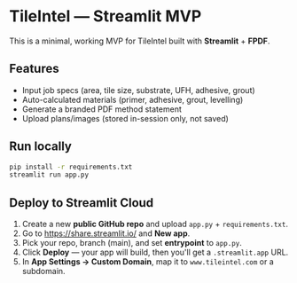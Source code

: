 # TileIntel — Streamlit MVP

This is a minimal, working MVP for TileIntel built with **Streamlit** + **FPDF**.

## Features
- Input job specs (area, tile size, substrate, UFH, adhesive, grout)
- Auto-calculated materials (primer, adhesive, grout, levelling)
- Generate a branded PDF method statement
- Upload plans/images (stored in-session only, not saved)

## Run locally
```bash
pip install -r requirements.txt
streamlit run app.py
```

## Deploy to Streamlit Cloud
1. Create a new **public GitHub repo** and upload `app.py` + `requirements.txt`.
2. Go to https://share.streamlit.io/ and **New app**.
3. Pick your repo, branch (main), and set **entrypoint** to `app.py`.
4. Click **Deploy** — your app will build, then you'll get a `.streamlit.app` URL.
5. In **App Settings → Custom Domain**, map it to `www.tileintel.com` or a subdomain.
